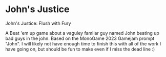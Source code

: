 # John's Justice
John's Justice: Flush with Fury

A Beat 'em up game about a vaguley familar guy named John beating up bad guys in the john.
Based on the MonoGame 2023 Gamejam prompt "John". I will likely not have enough time to finish this with all of the work I have going on, but should be fun to make even if I miss the dead line :)
